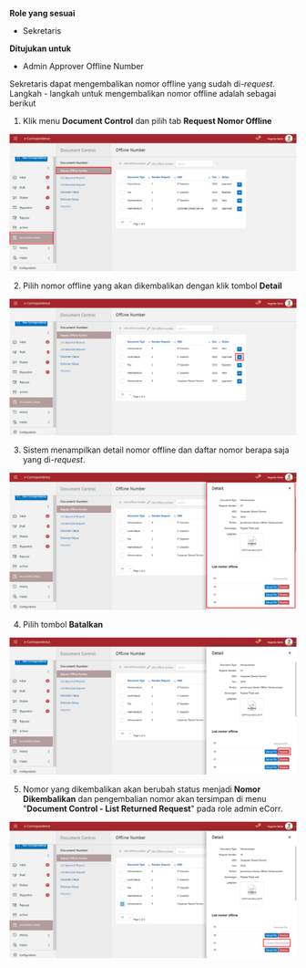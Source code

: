 **Role yang sesuai**

 - Sekretaris

**Ditujukan untuk**

- Admin Approver Offline Number

Sekretaris dapat mengembalikan nomor offline yang sudah di-*request*. Langkah - langkah untuk mengembalikan nomor offline adalah sebagai berikut

1. Klik menu **Document Control** dan pilih tab **Request Nomor Offline**

![gambar](SC_AgendaKendali/AG30.png)

2. Pilih nomor offline yang akan dikembalikan dengan klik tombol **Detail**

![gambar](SC_AgendaKendali/AG31.png)

3. Sistem menampilkan detail nomor offline dan daftar nomor berapa saja yang di-*request*.

![gambar](SC_AgendaKendali/AG32.png)

4. Pilih tombol **Batalkan**

![gambar](SC_AgendaKendali/AG33.png)

5. Nomor yang dikembalikan akan berubah status menjadi **Nomor Dikembalikan** dan pengembalian nomor akan tersimpan di menu "**Document Control - List Returned Request**" pada role admin eCorr.

![gambar](SC_AgendaKendali/AG34.png)
